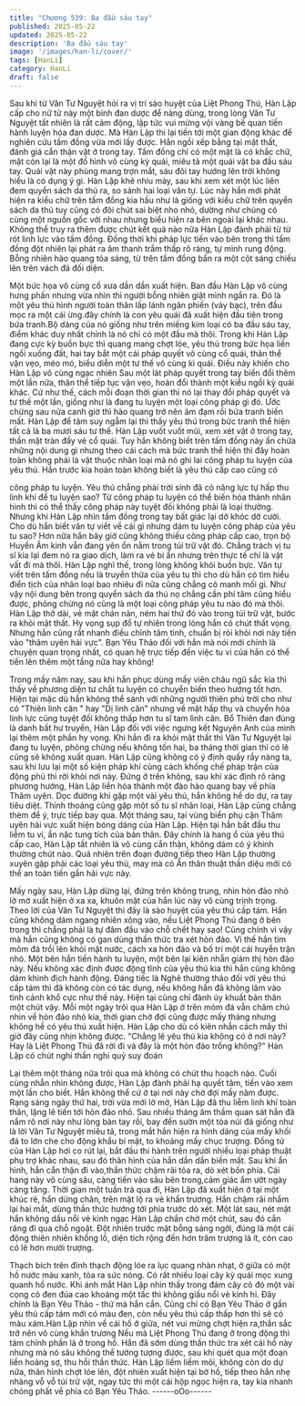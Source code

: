 ```yaml
---
title: "Chương 539: Ba đầu sáu tay"
published: 2025-05-22
updated: 2025-05-22
description: 'Ba đầu sáu tay'
image: '/images/han-li/cover/'
tags: [HanLi]
category: HanLi
draft: false
---
```


Sau khi từ Văn Tư Nguyệt hỏi ra vị trí sào huyệt của Liệt Phong
Thú, Hàn Lập cấp cho nữ tử này một bình đan dược để nàng
dùng, trong lòng Văn Tư Nguyệt tất nhiên là rất cảm động, lập tức
vui mừng vội vàng bế quan tiến hành luyện hóa đan dược.
Mà Hàn Lập thì lại tiến tới một gian động khác để nghiên cứu tấm
đồng vừa mới lấy được.
Hắn ngồi xếp bằng tại mật thất, đánh giá cẩn thận vật ở trong tay.
Tấm đồng chỉ có một mặt là có khắc chữ, mặt còn lại là một đồ
hình vô cùng kỳ quái, miêu tả một quái vật ba đầu sáu tay.
Quái vật này phùng mang trợn mắt, sáu đôi tay hướng lên trời
không hiểu là có dụng ý gì.
Hàn Lập khẽ nhíu mày, sau khi xem xét một lúc liên đem quyển
sách da thú ra, so sánh hai loại văn tự.
Lúc này hắn mới phát hiện ra kiểu chữ trên tấm đồng kia hầu như
là giống với kiểu chữ trên quyển sách da thú tuy cũng có đôi chút
sai biệt nho nhỏ, dường như chúng có cùng một nguồn gốc với
nhau nhưng biểu hiện ra bên ngoài lại khác nhau.
Không thể truy ra thêm được chút kết quả nào nữa Hàn Lập đành
phải từ từ rót linh lực vào tấm đồng.
Đồng thời khi pháp lực tiến vào bên trong thì tấm đồng đột nhiên
lại phát ra âm thanh trầm thấp rõ ràng, tự mình rung động.
Bỗng nhiên hào quang tỏa sáng, từ trên tấm đồng bắn ra một cột
sáng chiếu lên trên vách đá đối diện.

Một bức họa vô cùng cổ xưa dần dần xuất hiện.
Ban đầu Hàn Lập vô cùng hưng phấn nhưng vừa nhìn thì người
bỗng nhiên giật mình ngẩn ra.
Đó là một yêu thú hình người toàn thân lấp lánh ngân phiến (vảy
bạc), trên đầu mọc ra một cái ừng.đây chính là con yêu quái đã
xuất hiện đầu tiên trong bứa tranh.Bộ dáng của nó giống như trên
miếng kim loại có ba đầu sáu tay, điểm khác duy nhất chính là nó
chỉ có một đầu mà thôi.
Trong khi Hàn Lập đang cực kỳ buồn bực thì quang mang chợt
lóe, yêu thú trong bức họa liền ngồi xuống đất, hai tay bắt một cái
pháp quyết vô cùng cổ quái, thân thể vặn vẹo, méo mó, biểu diễn
một tư thế vô cùng kì quái.
Điều này khiến cho Hàn Lập vô cùng ngạc nhiên
Sau một lát pháp quyết trong tay biến đổi thêm một lần nữa, thân
thể tiếp tục vặn vẹo, hoán đổi thành một kiểu ngồi kỳ quái khác.
Cứ như thế, cách mỗi đoạn thời gian thì nó lại thay đổi pháp
quyết và tư thế một lần, giống như là đang tu luyện một loại công
pháp gì đó.
Ước chừng sau nửa canh giờ thì hào quang trở nên ảm đạm rồi
bứa tranh biến mất.
Hàn Lập để tâm suy ngẫm lại thì thấy yêu thú trong bức tranh thể
hiện tất cả là ba mươi sáu tư thế.
Hàn Lập vuốt vuốt mũi, xem xét vật ở trong tay, thần mặt tràn đầy
vẻ cổ quái.
Tuy hắn không biết trên tấm đồng này ẩn chứa những nội dung gì
nhưng theo cái cách mà bức tranh thể hiện thì đây hoàn toàn
không phải là vật thuộc nhân loại mà nó ghi lai công pháp tu luyện
của yêu thú.
Hắn trước kia hoàn toàn không biết là yêu thú cấp cao cũng có

công pháp tu luyện. Yêu thú chẳng phải trời sinh đã có năng lực
tự hấp thu linh khí để tu luyện sao?
Từ công pháp tu luyện có thể biến hóa thành nhân hình thì có thể
thấy công pháp này tuyệt đối không phải là loại thường.
Nhưng khi Hàn Lập nhìn tấm đồng trong tay bất giác lại dở khóc
dở cười.
Cho dù hắn biết văn tự viết về cái gì nhưng dám tu luyện công
pháp của yêu tu sao?
Hơn nữa hắn bây giờ cũng không thiếu công pháp cấp cao, trọn
bộ Huyền Âm kinh vẫn đang yên ổn nằm trong túi trữ vật đó.
Chẳng trách vị tu sĩ kia lại đem nó ra giao dịch, làm ra vẻ bí ẩn
nhưng trên thực tế chỉ là vật vất đi mà thôi.
Hàn Lập nghĩ thế, trong lòng không khỏi buồn bực.
Văn tự viết trên tấm đồng nếu là truyền thừa của yêu tu thì cho dù
hắn có tìm hiểu điển tịch của nhân loại bao nhiêu đi nữa cũng
chẳng có manh mối gì.
Như vậy nội dung bên trong quyển sách da thú nọ chẳng cần phí
tâm cũng hiểu được, phỏng chừng nó cũng là một loại công pháp
yêu tu nào đó mà thôi.
Hàn Lập thở dài, vẻ mặt chán nản, ném hai thứ đó vào trong túi
trữ vật, bước ra khỏi mật thất.
Hy vọng sụp đổ tự nhiên trong lòng hắn có chút thất vọng.
Nhưng hắn cũng rất nhanh điều chỉnh tâm tình, chuẩn bị ròi khỏi
nơi này tiến vào "thâm uyên hải vực".
Bạn Yêu Thảo đối với hắn mà nói mới chính là chuyện quan trọng
nhất, có quan hệ trực tiếp đến việc tu vi của hắn có thể tiến lên
thêm một tầng nữa hay không!

Trong mấy năm nay, sau khi hắn phục dùng mấy viên châu ngũ
sắc kia thì thấy về phương diện tư chất tu luyện có chuyển biến
theo hướng tốt hơn.
Hiện tại mặc dù hắn không thể sánh với những người thiên phú
trời cho như có "Thiên linh căn " hay "Dị linh căn" nhưng về mặt
hấp thụ và chuyển hóa linh lực cũng tuyệt đối không thấp hơn tu
sĩ tam linh căn.
Bổ Thiên đan đúng là danh bất hư truyền, Hàn Lập đối với việc
ngưng kết Nguyên Anh của mình lại thêm một phần hy vọng.
Khi hắn đi ra khỏi mật thất thì Văn Tư Nguyệt lại đang tu luyện,
phỏng chừng nếu không tốn hai, ba tháng thời gian thì có lẽ cũng
sẽ không xuất quan.
Hàn Lập cũng không có ý định quấy rầy nàng ta, sau khi lưu lại
một số kiện pháp khí cùng cách khống chế pháp trận của động
phủ thì rời khỏi nơi này.
Đứng ở trên không, sau khi xác định rõ ràng phương hướng, Hàn
Lập liền hóa thành một đào hào quang bay về phía Thâm uyên.
Dọc đường khi gặp một vài yêu thú, hắn không hề do dự, ra tay
tiêu diệt.
Thỉnh thoảng cũng gặp một số tu sĩ nhân loại, Hàn Lập cũng
chẳng thèm để ý, trực tiếp bay qua.
Một tháng sau, tại vùng biển phụ cận Thâm uyên hải vực xuất
hiện bóng dáng của Hàn Lập.
Hiện tại hắn bắt đầu thu liễm tu vi, ẩn nặc tung tích của bản thân.
Đây chính là hang ổ của yêu thú cấp cao, Hàn Lập tất nhiên là vô
cùng cẩn thận, không dám có ý khinh thường chút nào.
Quả nhiên trên đoạn đường tiếp theo Hàn Lập thường xuyên gặp
phải các loại yêu thú, may mà có Ẩn thân thuật thần diệu mới có
thể an toàn tiến gần hải vực này.

Mấy ngày sau, Hàn Lập dừng lại, đứng trên không trung, nhìn hòn
đảo nhỏ lờ mờ xuất hiện ở xa xa, khuôn mặt của hắn lúc này vô
cùng trịnh trọng.
Theo lời của Văn Tư Nguyệt thì đây là sào huyệt của yêu thú cấp
tám.
Hắn cũng không dám ngang nhiên xông vào, nếu Liệt Phong Thú
đang ở bên trong thì chẳng phải là tự đâm đầu vào chỗ chết hay
sao!
Cũng chính vì vậy mà hắn cũng không có gan dùng thần thức tra
xét hòn đảo.
Vì thế hắn tìm mỏm đá trồi lên khỏi mặt nước, cách xa hòn đảo và
bố trí một cái huyễn trận nhỏ.
Một bên hắn tiến hành tu luyện, một bên lại kiên nhẫn giám thị
hòn đảo này.
Nếu không xác định được động tĩnh của yêu thú kia thì hắn cũng
không dám khinh địch hành động.
Đáng tiếc là Nghê thường thảo đối với yêu thú cấp tám thì đã
không còn có tác dụng, nếu không hắn đã không lâm vào tình
cảnh khổ cực như thế này.
Hiện tại cũng chỉ đành ủy khuất bản thân một chút vậy.
Mỗi một ngày trôi qua Hàn Lập ở trên mỏm đá vẫn chăm chú nhìn
về hòn đảo nhỏ kia, thời gian chờ đợi cũng được mấy tháng
nhưng không hề có yêu thú xuất hiện.
Hàn Lập cho dù có kiên nhẫn cách mấy thì giờ đây cũng nhịn
không được.
"Chẳng lẽ yêu thú kia không có ở nơi này? Hay là Liệt Phong Thú
đã rời đi và đây là một hòn đảo trống không?" Hàn Lập có chút
nghi thần nghi quỷ suy đoán

Lại thêm một tháng nữa trôi qua mà không có chút thu hoạch nào.
Cuối cùng nhẫn nhìn không được, Hàn Lập đành phải hạ quyết
tâm, tiến vào xem một lần cho biết.
Hắn không thể cứ ở tại nơi này chờ đợi mấy năm được.
Rạng sáng ngày thứ hai, trời vừa mới lờ mờ, Hàn Lập đã thu liễm
linh khí toàn thân, lặng lẽ tiến tới hòn đảo nhỏ.
Sau nhiều tháng âm thầm quan sát hắn đã nắm rõ nơi này như
lòng bàn tay rồi, bay đến sườn một tòa núi đá giống như là lời
Văn Tư Nguyệt miêu tả, trong mắt hắn hiện ra hình dáng của mấy
khối đá to lớn che cho động khẩu bí mật, to khoảng mấy chục
trượng.
Đồng tử của Hàn Lập hơi co rút lại, bắt đầu thi hành trên người
nhiều loại pháp thuật phụ trợ khác nhau, sau đó thân hình của
hắn dần dần biến mất.
Sau khi ẩn hình, hắn cẩn thận đi vào,thần thức chậm rãi tỏa ra, dò
xét bốn phía.
Cái hang này vô cùng sâu, càng tiến vào sâu bên trong,cảm giác
ẩm ướt ngày càng tăng.
Thời gian một tuần trà qua đi, Hàn Lập đã xuất hiện ở tại một
khúc rẽ, hắn dừng chân, trên mặt lộ ra vẻ khẩn trương.
Hắn chậm rãi nhắm lại hai mắt, dùng thần thức hướng tới phía
trước dò xét.
Một lát sau, nét mặt hắn không dấu nổi vẻ kinh ngạc
Hàn Lập chần chờ một chút, sau đó cắn răng đi qua chỗ ngoặt.
Đột nhiên trước mặt bỗng sáng ngời, đúng là một cái động thiên
nhiên khổng lồ, diện tích rộng đến hơn trăm trượng là ít, còn cao
có lẽ hơn mười trượng.

Thạch bích trên đỉnh thạch động lóe ra lục quang nhàn nhạt, ở
giữa có một hồ nước màu xanh, tỏa ra sức nóng.
Có rất nhiều loại cây kỳ quái mọc xung quanh hồ nước.
Khi ánh mắt Hàn Lập nhìn thấy trong đám cây cỏ đó một vài cọng
cỏ đen đúa cao khoảng một tấc thì không giấu nổi vẻ kinh hỉ.
Đây chính là Bạn Yêu Thảo - thứ mà hắn cần.
Cũng chỉ có Bạn Yêu Thảo ở gần yêu thú cấp tám mới có màu
đen, còn nếu yêu thú cấp thấp hơn thì sẽ có màu xám.Hàn Lập
nhìn về cái hồ ở giữa, nét vui mừng chợt hiện ra,thần sắc trở nên
vô cùng khẩn trương
Nếu mà Liệt Phong Thú đang ở trong động thì tám chính phần là
ở trong hồ. Hắn đã sớm dùng thần thức tra xét cái hồ này nhưng
mà nó sâu không thể tưởng tượng được, sau khi quét qua một
đoạn liền hoảng sợ, thu hồi thần thức.
Hàn Lập liếm liếm môi, không còn do dự nữa, thân hình chợt lóe
lên, đột nhiên xuất hiện tại bờ hồ, tiếp theo hắn nhẹ nhàng vỗ vỗ
túi trữ vật, ngay tức thì một cái hộp ngọc hiện ra, tay kia nhanh
chóng phất về phía có Bạn Yêu Thảo.
------oOo------
